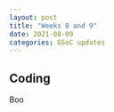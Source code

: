 ```yaml
---
layout: post
title: "Weeks 8 and 9"
date: 2021-08-09
categories: GSoC updates
---
```


## Coding
Boo

